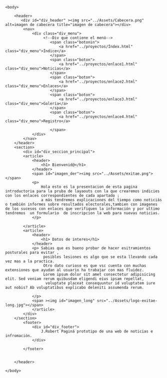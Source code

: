 <!DOCTYPE html>
<html lang="es">
    <head>
        <meta charset="UTF-8">
        <meta http-equiv="X-UA-Compatible" content="IE-edge">
        <meta name="description" content="Página de práctica masterD"> 
        <meta name="robots" content="NOFOLLOW">
        <meta name="Author" content="Demo,Prueba,Práctica4" />
        <meta name="Keywords" content="Demo,Prueba;Práctica4" />
        <meta name="lang" content="es" />
        <meta name="revisit-after" content="2 days" />
        <meta name="category" content="Práctibas" />
        <meta name="category" content="Prácticas" />
        <!-- Declaración de fichero de estilos-->
        <link rel="stylesheet" type="text/css" href="../styls/estilos.css">
        <title>Práctica 4 - Sitio Web</title>
    </head>
        
    <body>
       
        <header>
           <div id="div_header" ><img src="../Assets/Cabecera.png"   alt=imagen de cabecera title="imagen de cabecera"></div> 
            <nav>
                <div class="div_menu">
                     <!--Div que contiene el menú-->
                        <span class="botonin">
                            <a href="../proyectos/Índex.html" class="div_menu">Índice</a>
                        </span>
                        <span class="boton">
                            <a href="../proyectos/enlace1.html" class="div_menu">Noticias</a>
                        </span>
                        <span class="boton">
                            <a href="../proyectos/enlace2.html" class="div_menu">Enlaces</a>
                        </span>
                        <span class="boton">
                            <a href="../proyectos/enlace3.html" class="div_menu">Galería</a>
                        </span>
                        <span class="boton">
                            <a href="../proyectos/enlace4.html" class="div_menu">Registro</a>

                        </span>
                </div>
            </nav>
        </header>
        <section>
            <div id="div_seccion_principal">
            <article>
                <header>
                    <h1> Bienvenid@</h1>
                </header>
                <span id="imagen_der"><img src="../Assets/exitae.png"></span>
                <p>
                    Hola esto es la presentacion de esta pagina introductoria para la pruba de layaouts con la que crearemos indicies con los enlaces correspondientes de cada apartado ; 
                    a más tendremos explicaciones del tiempo como noticiás o también informes sobre resultados electorales,tambien con imagenes de los sucesos con enlaces que verifiquen la información y por ultimo tendremos  un formulario  de inscripcion la web para nuevas noticias.
                </p>
                
            </article>
            <article>
                <header>
                    <h1> Datos de interes</h1>
                </header>
                <p> Sabias que es bueno probar de hacer esitramientos posturales para evitar ,
                     posibles lesiones es algo que se esta llevando cada vez mas a la practica.
                     Otro dato curioso es que vsc cuenta con muchas extensiones que ayudan al usuario ha trabajar con mas fluidez.
                     Lorem ipsum dolor sit amet consectetur adipisicing elit. Sed veniam rerum quibusdam eligendi eius ipsam repellat,
                      voluptate placeat consequuntur id voluptatem iure aut nobis? Ab voluptatibus explicabo deleniti assumenda rerum.

                </p>
                <span ><img id="imagen_long" src="../Assets/logo-exitae-long.jpg"></span>
                </article>
            </div>
        </section>
            <footer>
                <div id="div_footer">
                    J.Robert Paginá prototipo de una web de noticias e infromación.
                </div>
               
            </footer>
    
        
        </header>
                    
    </body>
</html>
